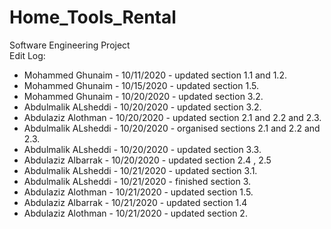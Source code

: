 # Home_Tools_Rental
Software Engineering Project<br />
Edit Log:<br />
- Mohammed Ghunaim - 10/11/2020 - updated section 1.1 and 1.2. <br />
- Mohammed Ghunaim - 10/15/2020 - updated section 1.5. <br />
- Mohammed Ghunaim - 10/20/2020 - updated section 3.2. <br />
- Abdulmalik ALsheddi - 10/20/2020 - updated section 3.2. <br />
- Abdulaziz Alothman - 10/20/2020 - updated section 2.1 and 2.2 and 2.3. <br />
- Abdulmalik ALsheddi - 10/20/2020 - organised sections 2.1 and 2.2 and 2.3. <br />
- Abdulmalik ALsheddi - 10/20/2020 - updated section 3.3. <br />
- Abdulaziz Albarrak - 10/20/2020 - updated section 2.4 , 2.5 <br />
- Abdulmalik ALsheddi - 10/21/2020 - updated section 3.1. <br />
- Abdulmalik ALsheddi - 10/21/2020 - finished section 3. <br />
- Abdulaziz Alothman - 10/21/2020 - updated section 1.5. <br />
- Abdulaziz Albarrak - 10/21/2020 - updated section 1.4 <br />
- Abdulaziz Alothman - 10/21/2020 - updated section 2. <br />

